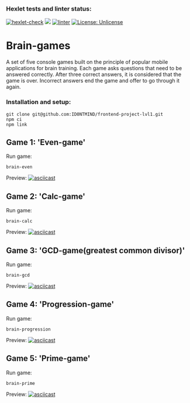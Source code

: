 ### Hexlet tests and linter status:
[![hexlet-check](https://github.com/ID0NTMIND/frontend-project-lvl1/actions/workflows/hexlet-check.yml/badge.svg)](https://github.com/ID0NTMIND/frontend-project-lvl1/actions/workflows/hexlet-check.yml)
<a href="https://codeclimate.com/github/ID0NTMIND/frontend-project-lvl1/maintainability"><img src="https://api.codeclimate.com/v1/badges/7a708fae50cfaa1fca22/maintainability" /></a>
[![linter](https://github.com/ID0NTMIND/frontend-project-lvl1/actions/workflows/linter.yml/badge.svg)](https://github.com/ID0NTMIND/frontend-project-lvl1/actions/workflows/linter.yml)
[![License: Unlicense](https://img.shields.io/badge/license-Unlicense-blue.svg)](http://unlicense.org/)

# Brain-games

A set of five console games built on the principle of popular mobile applications for brain training. Each game asks questions that need to be answered correctly. After three correct answers, it is considered that the game is over. Incorrect answers end the game and offer to go through it again.

### Installation and setup:
```
git clone git@github.com:ID0NTMIND/frontend-project-lvl1.git
npm ci
npm link

```

## Game 1: 'Even-game'

Run game:

```
brain-even
```
Preview:
[![asciicast](https://asciinema.org/a/UfBzCLU6yxn8mMmMMuaBra3PH.svg)](https://asciinema.org/a/UfBzCLU6yxn8mMmMMuaBra3PH)

## Game 2: 'Calc-game'

Run game:

```
brain-calc
```
Preview:
[![asciicast](https://asciinema.org/a/WK2OkDtwiys5InmsKIK4XyoOj.svg)](https://asciinema.org/a/WK2OkDtwiys5InmsKIK4XyoOj)

## Game 3: 'GCD-game(greatest common divisor)'

Run game:

```
brain-gcd
```
Preview:
[![asciicast](https://asciinema.org/a/9NV0zkrDcVZdXktoxhqOJC43g.svg)](https://asciinema.org/a/9NV0zkrDcVZdXktoxhqOJC43g)

## Game 4: 'Progression-game'

Run game:

```
brain-progression
```
Preview:
[![asciicast](https://asciinema.org/a/fpPX6CvnAHCo4fLLRV5m4aDUA.svg)](https://asciinema.org/a/fpPX6CvnAHCo4fLLRV5m4aDUA)

## Game 5: 'Prime-game'

Run game:

```
brain-prime
```
Preview:
[![asciicast](https://asciinema.org/a/07ntYW5x2Z1Xnmk7rELKcXDYV.svg)](https://asciinema.org/a/07ntYW5x2Z1Xnmk7rELKcXDYV)
